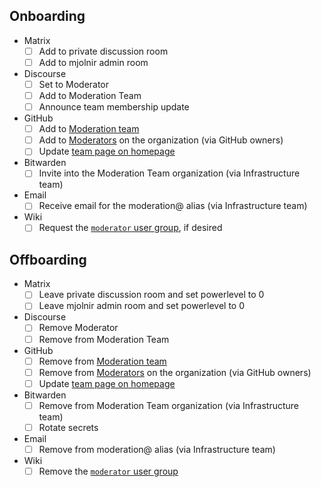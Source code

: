 ## Onboarding

- Matrix
  - [ ] Add to private discussion room
  - [ ] Add to mjolnir admin room
- Discourse
  - [ ] Set to Moderator
  - [ ] Add to Moderation Team
  - [ ] Announce team membership update
- GitHub
  - [ ] Add to [Moderation team](https://github.com/orgs/NixOS/teams/moderation)
  - [ ] Add to [Moderators](https://github.com/organizations/NixOS/settings/moderators) on the organization (via GitHub owners)
  - [ ] Update [team page on homepage](https://github.com/NixOS/nixos-homepage/blob/main/src/content/teams/08_moderation.mdx)
- Bitwarden
  - [ ] Invite into the Moderation Team organization (via Infrastructure team)
- Email
  - [ ] Receive email for the moderation@ alias (via Infrastructure team)
- Wiki
  - [ ] Request the [`moderator` user group](https://wiki.nixos.org/wiki/NixOS_Wiki:Moderator), if desired

## Offboarding

- Matrix
  - [ ] Leave private discussion room and set powerlevel to 0
  - [ ] Leave mjolnir admin room and set powerlevel to 0
- Discourse
  - [ ] Remove Moderator
  - [ ] Remove from Moderation Team
- GitHub
  - [ ] Remove from [Moderation team](https://github.com/orgs/NixOS/teams/moderation)
  - [ ] Remove from [Moderators](https://github.com/organizations/NixOS/settings/moderators) on the organization (via GitHub owners)
  - [ ] Update [team page on homepage](https://github.com/NixOS/nixos-homepage/blob/main/src/content/teams/08_moderation.mdx)
- Bitwarden
  - [ ] Remove from Moderation Team organization (via Infrastructure team)
  - [ ] Rotate secrets
- Email
  - [ ] Remove from moderation@ alias (via Infrastructure team)
- Wiki
  - [ ] Remove the [`moderator` user group](https://wiki.nixos.org/wiki/NixOS_Wiki:Moderator)
